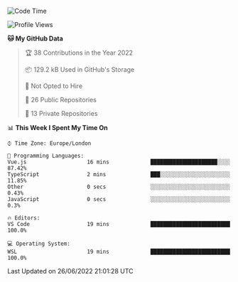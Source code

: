 <!--START_SECTION:waka-->
![Code Time](http://img.shields.io/badge/Code%20Time-219%20hrs%207%20mins-blue)

![Profile Views](http://img.shields.io/badge/Profile%20Views-0-blue)

**🐱 My GitHub Data** 

> 🏆 38 Contributions in the Year 2022
 > 
> 📦 129.2 kB Used in GitHub's Storage 
 > 
> 🚫 Not Opted to Hire
 > 
> 📜 26 Public Repositories 
 > 
> 🔑 13 Private Repositories  
 > 
📊 **This Week I Spent My Time On** 

```text
⌚︎ Time Zone: Europe/London

💬 Programming Languages: 
Vue.js                   16 mins             █████████████████████░░░░   87.42% 
TypeScript               2 mins              ███░░░░░░░░░░░░░░░░░░░░░░   11.85% 
Other                    0 secs              ░░░░░░░░░░░░░░░░░░░░░░░░░   0.43% 
JavaScript               0 secs              ░░░░░░░░░░░░░░░░░░░░░░░░░   0.3%

🔥 Editors: 
VS Code                  19 mins             █████████████████████████   100.0%

💻 Operating System: 
WSL                      19 mins             █████████████████████████   100.0%

```


 Last Updated on 26/06/2022 21:01:28 UTC
<!--END_SECTION:waka-->